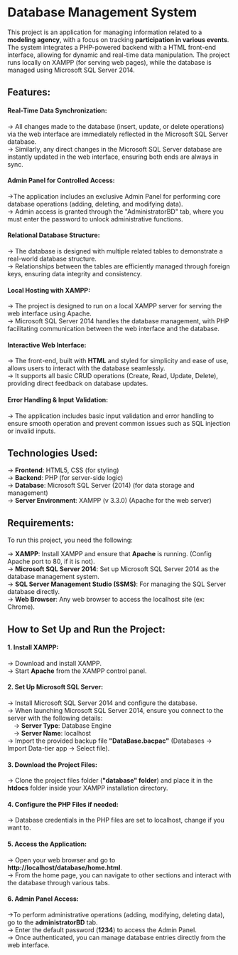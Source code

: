 # Database Management System

This project is an application for managing information related to a **modeling agency**, with a focus on tracking **participation in various events**. The system integrates a PHP-powered backend with a HTML front-end interface, allowing for dynamic and real-time data manipulation. The project runs locally on XAMPP (for serving web pages), while the database is managed using Microsoft SQL Server 2014.
<br>
## Features:
#### Real-Time Data Synchronization:
-> All changes made to the database (insert, update, or delete operations) via the web interface are immediately reflected in the Microsoft SQL Server database. <br>
-> Similarly, any direct changes in the Microsoft SQL Server database are instantly updated in the web interface, ensuring both ends are always in sync. <br>
#### Admin Panel for Controlled Access:
->The application includes an exclusive Admin Panel for performing core database operations (adding, deleting, and modifying data). <br>
-> Admin access is granted through the "AdministratorBD" tab, where you must enter the password to unlock administrative functions.
#### Relational Database Structure:
-> The database is designed with multiple related tables to demonstrate a real-world database structure. <br>
-> Relationships between the tables are efficiently managed through foreign keys, ensuring data integrity and consistency.
#### Local Hosting with XAMPP:
-> The project is designed to run on a local XAMPP server for serving the web interface using Apache. <br>
-> Microsoft SQL Server 2014 handles the database management, with PHP facilitating communication between the web interface and the database.
#### Interactive Web Interface:
-> The front-end, built with **HTML** and styled for simplicity and ease of use, allows users to interact with the database seamlessly. <br>
-> It supports all basic CRUD operations (Create, Read, Update, Delete), providing direct feedback on database updates.
#### Error Handling & Input Validation:
-> The application includes basic input validation and error handling to ensure smooth operation and prevent common issues such as SQL injection or invalid inputs. <br>

## Technologies Used:
-> **Frontend**: HTML5, CSS (for styling) <br>
-> **Backend**: PHP (for server-side logic) <br>
-> **Database**: Microsoft SQL Server (2014) (for data storage and management) <br>
-> **Server Environment**: XAMPP (v 3.3.0) (Apache for the web server) <br>

## Requirements:
To run this project, you need the following:

-> **XAMPP**: Install XAMPP and ensure that **Apache** is running.
(Config Apache port to 80, if it is not). <br>
-> **Microsoft SQL Server 2014**: Set up Microsoft SQL Server 2014 as the database management system. <br>
-> **SQL Server Management Studio (SSMS)**: For managing the SQL Server database directly. <br>
-> **Web Browser**: Any web browser to access the localhost site (ex: Chrome). <br>

## How to Set Up and Run the Project:

#### 1. Install XAMPP:
-> Download and install XAMPP. <br>
-> Start **Apache** from the XAMPP control panel. <br>

#### 2. Set Up Microsoft SQL Server:
-> Install Microsoft SQL Server 2014 and configure the database. <br>
-> When launching Microsoft SQL Server 2014, ensure you connect to the server with the following details: <br>
	&emsp;-> **Server Type**: Database Engine <br>
	&emsp;-> **Server Name**: localhost <br>
-> Import the provided backup file **"DataBase.bacpac"** (Databases -> Import Data-tier app -> Select file). <br>

#### 3. Download the Project Files:
-> Clone the project files folder (**"database" folder**) and place it in the **htdocs** folder inside your XAMPP installation directory. <br>

#### 4. Configure the PHP Files if needed:
-> Database credentials in the PHP files are set to localhost, change if you want to. <br>

#### 5. Access the Application:
-> Open your web browser and go to **http://localhost/database/home.html**. <br>
-> From the home page, you can navigate to other sections and interact with the database through various tabs. <br>

#### 6. Admin Panel Access:
->To perform administrative operations (adding, modifying, deleting data), go to the **administratorBD** tab. <br>
-> Enter the default password (**1234**) to access the Admin Panel. <br>
-> Once authenticated, you can manage database entries directly from the web interface.
